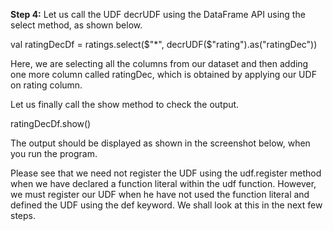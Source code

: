 

**Step 4:** Let us call the UDF decrUDF using the DataFrame API using the select method, as shown below.

val ratingDecDf = ratings.select($"*", decrUDF($"rating").as("ratingDec"))

Here, we are selecting all the columns from our dataset and then adding one more column called ratingDec, which is obtained by applying our UDF on rating column.

Let us finally call the show method to check the output.

ratingDecDf.show()


 

The output should be displayed as shown in the screenshot below, when you run the program.

 

Please see that we need not register the UDF using the udf.register method when we have declared a function literal within the udf function. However, we must register our UDF when he have not used the function literal and defined the UDF using the def keyword. We shall look at this in the next few steps.
